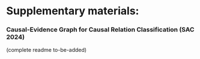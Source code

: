 # Supplementary materials: 
### Causal-Evidence Graph for Causal Relation Classification (SAC 2024)

(complete readme to-be-added)
